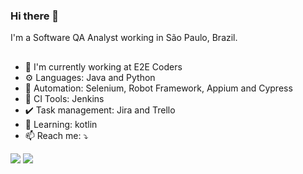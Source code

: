### Hi there 👋

I'm a Software QA Analyst working in São Paulo, Brazil.

##

- 🏢 I'm currently working at E2E Coders
- ⚙️ Languages: Java and Python
- 🤖 Automation: Selenium, Robot Framework, Appium and Cypress
- 💼 CI Tools: Jenkins
- ✔️ Task management: Jira and Trello
- 🌱 Learning: kotlin
- 📫 Reach me: ⤵️
<div>
  <a href = "mailto:"><img src="https://img.shields.io/badge/-Gmail-%23333?style=for-the-badge&logo=gmail&logoColor=White" target="_blank"></a>
  <a href = "https://www.linkedin.com/in/" target="_blank"><img src="https://img.shields.io/badge/-LinkedIn-%230077B5?style=for-the-badge&logo=linkedin&logoColor=white" target="_blank"></a>
</div>



<!---
🧰
- 👋 Hi, I’m @paulovfcarvalho
- 👀 I’m interested in ...
- 🌱 I’m currently learning ...
- 💞️ I’m looking to collaborate on ...
- 📫 How to reach me ...
paulovfcarvalho/paulovfcarvalho is a ✨ special ✨ repository because its `README.md` (this file) appears on your GitHub profile.
You can click the Preview link to take a look at your changes.
--->
